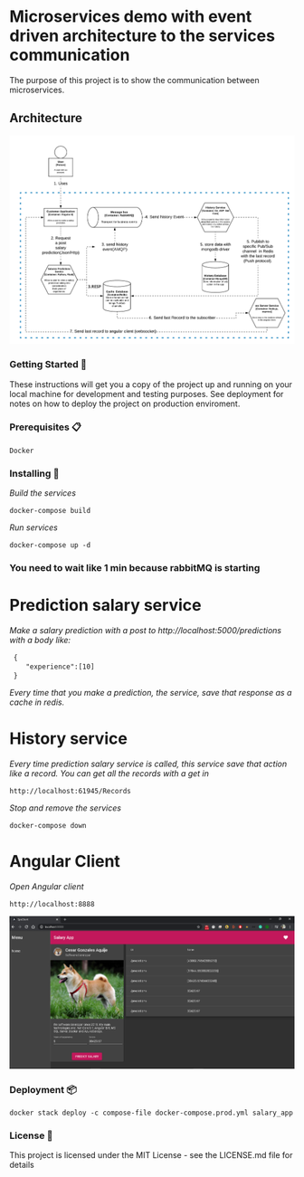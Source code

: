 # Microservices demo with event driven architecture to the services communication

The purpose of this project is to show the communication between microservices.

## Architecture

![Architecture](https://github.com/cealer/microservices-demo/blob/master/architecture.png)

### Getting Started 🚀

These instructions will get you a copy of the project up and running on your local machine for development and testing purposes. See deployment for notes on how to deploy the project on production enviroment.

### Prerequisites 📋
```
Docker
```

### Installing 🔧

_Build the services_

```
docker-compose build
```

_Run services_
```
docker-compose up -d
```

### You need to wait like 1 min because rabbitMQ is starting 

# Prediction salary service
_Make a salary prediction with a post to http://localhost:5000/predictions with a body like:_
```
 {
	"experience":[10]
 }
```
_Every time that you make a prediction, the service, save that response as a cache in redis._
# History service
_Every time prediction salary service is called, this service save that action like a record.
You can get all the records with a get in_ 
```
http://localhost:61945/Records
```
_Stop and remove the services_
```
docker-compose down
```

# Angular Client
 _Open Angular client_

 ``` 
 http://localhost:8888
 ```

![Angular client](https://github.com/cealer/microservices-demo/blob/master/app_angular.png?raw=true)

### Deployment 📦
```
docker stack deploy -c compose-file docker-compose.prod.yml salary_app
```
### License 📄

This project is licensed under the MIT License - see the LICENSE.md file for details